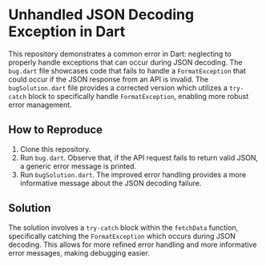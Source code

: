 # Unhandled JSON Decoding Exception in Dart

This repository demonstrates a common error in Dart: neglecting to properly handle exceptions that can occur during JSON decoding. The `bug.dart` file showcases code that fails to handle a `FormatException` that could occur if the JSON response from an API is invalid. The `bugSolution.dart` file provides a corrected version which utilizes a `try-catch` block to specifically handle `FormatException`, enabling more robust error management.

## How to Reproduce

1. Clone this repository.
2. Run `bug.dart`. Observe that, if the API request fails to return valid JSON, a generic error message is printed.
3. Run `bugSolution.dart`. The improved error handling provides a more informative message about the JSON decoding failure.

## Solution

The solution involves a `try-catch` block within the `fetchData` function, specifically catching the `FormatException` which occurs during JSON decoding.  This allows for more refined error handling and more informative error messages, making debugging easier.
